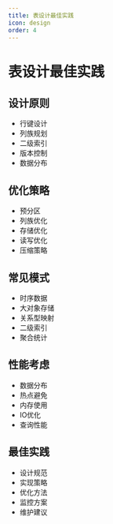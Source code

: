 ```yaml
---
title: 表设计最佳实践
icon: design
order: 4
---
```


# 表设计最佳实践

## 设计原则
- 行键设计
- 列族规划
- 二级索引
- 版本控制
- 数据分布

## 优化策略
- 预分区
- 列族优化
- 存储优化
- 读写优化
- 压缩策略

## 常见模式
- 时序数据
- 大对象存储
- 关系型映射
- 二级索引
- 聚合统计

## 性能考虑
- 数据分布
- 热点避免
- 内存使用
- IO优化
- 查询性能

## 最佳实践
- 设计规范
- 实现策略
- 优化方法
- 监控方案
- 维护建议
